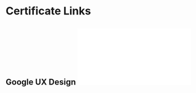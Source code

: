 # Certificate Links

## Google UX Design ![Coursera S5TAJYESYYBB](./certificate_files/Coursera_S5TAJYESYYBB.pdf)
